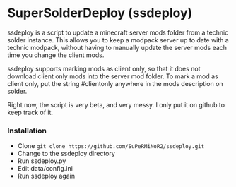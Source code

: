 # SuperSolderDeploy (ssdeploy)
ssdeploy is a script to update a minecraft server mods folder from a technic solder instance. This allows you to keep a modpack server up to date with a technic modpack, without having to manually update the server mods each time you change the client mods.

ssdeploy supports marking mods as client only, so that it does not download client only mods into the server mod folder. To mark a mod as client only, put the string #clientonly anywhere in the mods description on solder.

Right now, the script is very beta, and very messy. I only put it on github to keep track of it.


### Installation
* Clone `git clone https://github.com/SuPeRMiNoR2/ssdeploy.git`
* Change to the ssdeploy directory
* Run ssdeploy.py
* Edit data/config.ini
* Run ssdeploy again

